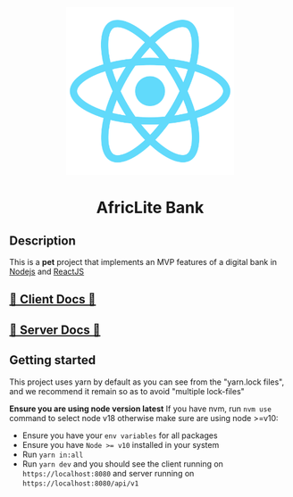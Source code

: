 <div align="center">
  <a href="https://github.com/emmanuelonah/africlite-bank">
    <img src="./client/customer/public/logo512.png" alt="AfricLite Bank logo" width="300" />
  </a>
</div>

<h1 align="center">AfricLite Bank</h1>

## Description

This is a **pet** project that implements an MVP features of a digital bank in [Nodejs](https://nodejs.org/en) and [ReactJS](https://react.dev/)

## [🔗 Client Docs 🎨](./client/README.md)

## [🔗 Server Docs 🤖](./server/README.md)

## Getting started

This project uses yarn by default as you can see from the "yarn.lock files", and we recommend it remain so as to avoid "multiple lock-files"

**Ensure you are using node version latest**
If you have nvm, run `nvm use` command to select node v18 otherwise make sure are using node >=v10:

- Ensure you have your `env variables` for all packages
- Ensure you have `Node >= v10` installed in your system
- Run `yarn in:all`
- Run `yarn dev` and you should see the client running on `https://localhost:8080` and server running on `https://localhost:8080/api/v1`